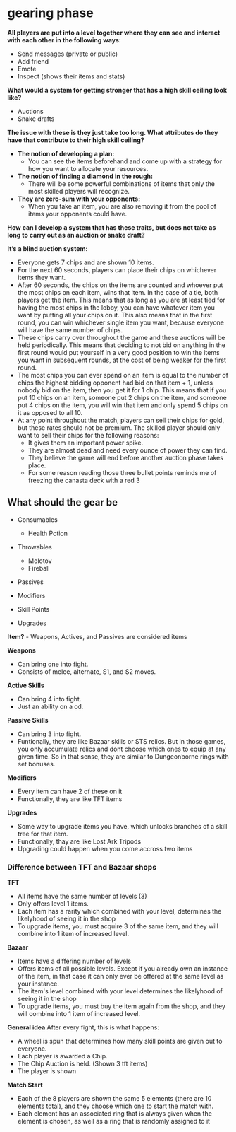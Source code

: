 # gearing phase

**All players are put into a level together where they can see and interact with each other in the following ways:**

- Send messages (private or public)
- Add friend
- Emote
- Inspect (shows their items and stats)

**What would a system for getting stronger that has a high skill ceiling look like?** 

- Auctions
- Snake drafts

**The issue with these is they just take too long. What attributes do they have that contribute to their high skill ceiling?**

- **The notion of developing a plan:**
    - You can see the items beforehand and come up with a strategy for how you want to allocate your resources.
- **The notion of finding a diamond in the rough:**
    - There will be some powerful combinations of items that only the most skilled players will recognize.
- **They are zero-sum with your opponents:**
    - When you take an item, you are also removing it from the pool of items your opponents could have.

**How can I develop a system that has these traits, but does not take as long to carry out as an auction or snake draft?**

**It’s a blind auction system:** 

- Everyone gets 7 chips and are shown 10 items.
- For the next 60 seconds, players can place their chips on whichever items they want.
- After 60 seconds, the chips on the items are counted and whoever put the most chips on each item, wins that item. In the case of a tie, both players get the item. This means that as long as you are at least tied for having the most chips in the lobby, you can have whatever item you want by putting all your chips on it. This also means that in the first round, you can win whichever single item you want, because everyone will have the same number of chips.
- These chips carry over throughout the game and these auctions will be held periodically. This means that deciding to not bid on anything in the first round would put yourself in a very good position to win the items you want in subsequent rounds, at the cost of being weaker for the first round.
- The most chips you can ever spend on an item is equal to the number of chips the highest bidding opponent had bid on that item + 1, unless nobody bid on the item, then you get it for 1 chip. This means that if you put 10 chips on an item, someone put 2 chips on the item, and someone put 4 chips on the item, you will win that item and only spend 5 chips on it as opposed to all 10.
- At any point throughout the match, players can sell their chips for gold, but these rates should not be premium. The skilled player should only want to sell their chips for the following reasons:
    - It gives them an important power spike.
    - They are almost dead and need every ounce of power they can find.
    - They believe the game will end before another auction phase takes place.
    - For some reason reading those three bullet points reminds me of freezing the canasta deck with a red 3
    
## **What should the gear be**
- Consumables
  - Health Potion
  
- Throwables
  - Molotov
  - Fireball
  

- Passives
- Modifiers
- Skill Points
- Upgrades

**Item?** - Weapons, Actives, and Passives are considered items

**Weapons**
- Can bring one into fight.
- Consists of melee, alternate, S1, and S2 moves.

**Active Skills**
- Can bring 4 into fight.
- Just an ability on a cd.

**Passive Skills**
- Can bring 3 into fight.
- Funtionally, they are like Bazaar skills or STS relics. But in those games, you only accumulate relics and dont choose which ones to equip at any given time. So in that sense, they are similar to Dungeonborne rings with set bonuses.

**Modifiers**
- Every item can have 2 of these on it
- Functionally, they are like TFT items

**Upgrades**
- Some way to upgrade items you have, which unlocks branches of a skill tree for that item.
- Functionally, thay are like Lost Ark Tripods 
- Upgrading could happen when you come accross two items 

### **Difference between TFT and Bazaar shops**
**TFT**
- All items have the same number of levels (3)
- Only offers level 1 items.
- Each item has a rarity which combined with your level, determines the likelyhood of seeing it in the shop
- To upgrade items, you must acquire 3 of the same item, and they will combine into 1 item of increased level.

**Bazaar**
- Items have a differing number of levels
- Offers items of all possible levels. Except if you already own an instance of the item, in that case it can only ever be offered at the same level as your instance.
- The item's level combined with your level determines the likelyhood of seeing it in the shop
- To upgrade items, you must buy the item again from the shop, and they will combine into 1 item of increased level.

**General idea**
After every fight, this is what happens:
- A wheel is spun that determines how many skill points are given out to everyone.
- Each player is awarded a Chip.
- The Chip Auction is held. (Shown 3 tft items)
- The player is shown 

**Match Start**
- Each of the 8 players are shown the same 5 elements (there are 10 elements total), and they
choose which one to start the match with.
- Each element has an associated ring that is always given when the element is chosen, as well
as a ring that is randomly assigned to it